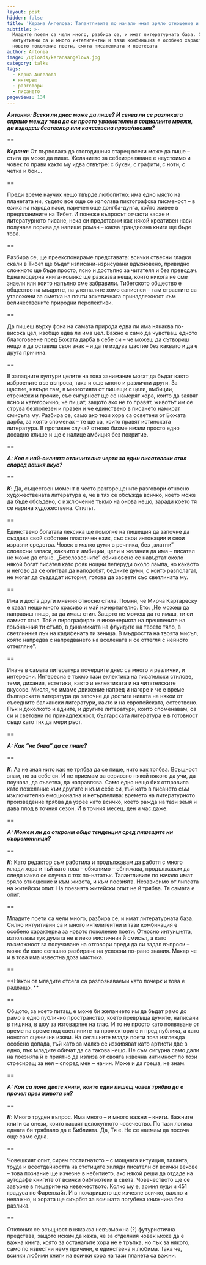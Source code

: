 ```yaml
---
layout: post
hidden: false
title: 'Керана Ангелова: Талантливите по начало имат зряло отношение и към живота'
subtitle: >-
  Младите поети са чели много, разбира се, и имат литературната база. Силно
  интуитивни са и много интелигентни и тази комбинация е особено характерна за
  новото поколение поети, смята писателката и поетесата
author: Antonia
image: /Uploads/keranaangelova.jpg
category: talks
tags:
  - Керна Ангелова
  - интервю
  - разговори
  - писането
pageviews: 134
---
```

_**Aнтония: Всеки ли днес може да пише? И свива ли се разликата спрямо между това да си просто увлекателен в социалните мрежи, да издадеш бестселър или качествена проза/поезия?**_

\==

_**Керана**_: От първолака до стогодишния старец всеки може да пише – стига да може да пише. Желанието за себеизразяване е неустоимо и човек го прави както му идва отвътре: с букви, с графити, с ноти, с четка и бои... 

\==

Преди време научих нещо твърде любопитно: има едно място на планетата ни, където все още се използва пиктографска писменост – в езика на народа наси, наречен още донгба-дунга, който живее в предпланините на Тибет. И понеже въпросът отчасти касае и литературното писане, нека си представим как някой креативен наси получава порива да напише роман – каква грандиозна книга ще бъде това. 

\==

Разбира се, ще преекспонираме представата: всички отвесни гладки скали в Тибет ще бъдат изписани-изрисувани вдъхновено, привидно сложното ще бъде просто, ясно и достъпно за читателя и без преводач. Една модерна книга-комикс ще разказва неща, които никога не сме знаели или които напълно сме забравили. Тибетското общество е общество на мъдрите, на улегналите хомо сапиенси – там страстите са уталожени за сметка на почти аскетичната принадлежност към величествените природни перспективи. 

\==

Да пишеш върху фона на самата природа едва ли има някаква по-висока цел, изобщо едва ли има цел. Важно е само да чувстваш едното благоговеене пред Божата дарба в себе си – че можеш да сътвориш нещо и да оставиш своя знак – и да те издува щастие без каквато и да е друга причина.

\==

В западните култури целите на това занимание могат да бъдат както изброените във въпроса, така и още много и различни други. За щастие, някъде там, в многотията от пишещи с цели, амбиции, стремежи и прочие, със сигурност ще се намерят хора, които да заявят ясно и категорично, че пишат, защото ако не го правят, животът им се струва безполезен и празен и че единствено в писането намират смисъла му. Разбира се, само ако тези хора са осветени от Божата дарба, за която споменах – те ще са, които правят истинската литература. В противен случай отново бихме имали просто едно досадно клише и ще е налице амбиция без покритие.

\==

_**А: Коя е най-силната отличителна черта за един писателски стил според вашия вкус?**_

\==

_**К**_: Да, съществен момент в често разгорещените разговори относно художествената литература е, че в тях се обсъжда всичко, което може да бъде обсъдено, с изключение тъкмо на онова нещо, заради което тя се нарича художествена. Стилът.

\==

Единствено богатата лексика ще помогне на пишещия да започне да създава свой собствен пластичен език, със свои интонации и свои изразни средства. Човек с малко думи в речника, без „златни” словесни запаси, каквито и амбиции, цели и желания да има – писател не може да стане. „Безсловесните” обикновено се навъртат около някой богат писател като рояк нощни пеперуди около лампа, но каквото и негово да се опитват да наподобят, бедните думи, с които разполагат, не могат да създадат история, готова да засвети със светлината му.

\==

Има и доста други мнения относно стила. Помня, че Мирча Картареску е казал нещо много красиво и май изчерпателно. Ето: „Не можеш да направиш нищо, за да имаш стил. Защото не можеш да го имаш, ти си самият стил. Той е пирографиран в инженерията на прешлените на гръбначния ти стълб, в динамиката на флуидите на твоето тяло, в светлинния лъч на кадифената ти зеница. В мъдростта на твоята мисъл, която напредва с напредването на вселената и се оттегля с нейното оттегляне”.

\==

Иначе в самата литература почерците днес са много и различни, и интересни. Интересна е тъкмо тази еклектика на писателски стилове, теми, дихания, естетики, както и еклектиката и на читателските вкусове. Мисля, че имаме движение напред и нагоре и че е време българската литература да започне да достига нивата на някои от съседните балкански литератури, както и на европейската, естествено. Пък и доколкото и едните, и другите литератури, които споменавам, са си и световни по принадлежност, българската литература е в готовност също като тях да мери ръст.

\==

_**А: Как “не бива” да се пише?**_

\==

_**К**_: Аз не зная нито как не трябва да се пише, нито как трябва. Всъщност знам, но за себе си. И не приемам за сериозно някой някого да учи, да поучава, да съветва, да направлява. Само едно нещо бих отправила като пожелание към другите и към себе си, тъй като в писането съм изключително емоционална и нетърпелива: времето на литературното произведение трябва да узрее като всичко, което ражда на тази земя и дава плод в точния сезон. И в точния месец, ден и час даже.

\==

_**А: Можем ли да откроим обща тенденция сред пишещите ни съвременници?**_

\==

_**К**_: Като редактор съм работила и продължавам да работя с много млади хора и тъй като това – обяснимо – сближава, продължавам да следя какво се случва с тях по-нататък. Талантливите по начало имат зряло отношение и към живота, и към поезията. Независимо от липсата на житейски опит. На поезията житейски опит не й трябва. Тя самата е опит. 

\==

Младите поети са чели много, разбира се, и имат литературната база. Силно интуитивни са и много интелигентни и тази комбинация е особено характерна за новото поколение поети. Относно интуицията, използвам тук думата не в леко мистичния й смисъл, а като възможност за получаване на отговори преди да си задал въпроси – може би като сегашно разбиране на усвоени по-рано знания. Макар че и в това има известна доза мистика.

\==

**Някои от младите отсега са разпознаваеми като почерк и това е радващо. **

\==

Общото, за което питаш, е може би желанието им да бъдат рамо до рамо в едно публично пространство, което превръща думите, написани в тишина, в шоу за изговаряне на глас. И то не просто като появяване от време на време под светлините на прожекторите и пред публика, а като нонстоп сценични изяви. На сегашните млади поети това изглежда особено допада, тъй като за малко се изживяват като артисти две в едно, пък младите обичат да са такова нещо. Не съм сигурна само дали на поезията й е приятно да излиза от своята извечна интимност по този стресиращ за нея – според мен – начин. Може и да греша, не знам.

\==

_**А: Кои са поне двете книги, които един пишещ човек трябва да е прочел през живота си?**_

\==

_**К**_: Много труден въпрос. Има много – и много важни – книги. Важните книги са онези, които касаят целокупното човечество. По тази логика едната би трябвало да е Библията. Да, Тя е. Не се наемам да посоча още само една. 

\==

Човешкият опит, сиреч постигнатото – с мощната интуиция, таланта, труда и всеотдайността на стотиците хиляди писатели от всички векове – това познание ще изчезне в небитието, ако някой реши да отдаде на аутодафе книгите от всички библиотеки в света. Човечеството ще се завърне в пещерите на невежеството. Колко му е, армия луди и 451 градуса по Фаренхайт. И в пожарището ще изчезне всичко, важно и неважно, и хората ще скърбят за всичката погубена книжнина без разлика. 

\==

Отклоних се всъщност в някаква невъзможна (?) футуристична представа, защото искам да кажа, че за отделния човек може да е важна книга, която за останалите хора не е тръпка, но пък за някого, само по известни нему причини, е единствена и любима. Така че, всички любими книги на всички хора на тази планета са важни.
